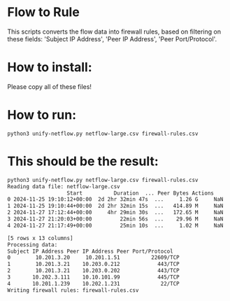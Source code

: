 # Flow to Rule 

This scripts converts the flow data into firewall rules, based on filtering on these fields: 'Subject IP Address', 'Peer IP Address', 'Peer Port/Protocol'.  

How to install:
====
Please copy all of these files! 

How to run:
====

    python3 unify-netflow.py netflow-large.csv firewall-rules.csv 


This should be the result:
====
   ```sh
python3 unify-netflow.py netflow-large.csv firewall-rules.csv   
Reading data file: netflow-large.csv  
                      Start          Duration  ... Peer Bytes Actions  
0 2024-11-25 19:10:12+00:00  2d 2hr 32min 47s  ...     1.26 G     NaN  
1 2024-11-25 19:10:44+00:00  2d 2hr 32min 15s  ...   414.89 M     NaN  
2 2024-11-27 17:12:44+00:00     4hr 29min 30s  ...   172.65 M     NaN  
3 2024-11-27 21:20:03+00:00         22min 56s  ...    29.96 M     NaN  
4 2024-11-27 21:17:49+00:00         25min 10s  ...     1.02 M     NaN  
  
[5 rows x 13 columns]  
Processing data:  
  Subject IP Address Peer IP Address Peer Port/Protocol  
0        10.201.3.20     10.201.1.51          22609/TCP  
1        10.201.3.21    10.203.0.212            443/TCP  
2        10.201.3.21    10.203.0.202            443/TCP  
3       10.202.3.111    10.10.101.99            445/TCP  
4       10.201.1.239    10.202.1.231             22/TCP  
Writing firewall rules: firewall-rules.csv
 ```
